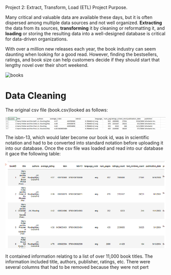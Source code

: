 Project 2: Extract, Transform, Load (ETL) Project Purpose.


Many critical and valuable data are available these days, but it is often dispersed among multiple data sources and not well organized. **Extracting** the data from its sources, **transforming** it by cleaning or reformatting it, and **loading** or storing the resulting data into a well-designed database is critical for data-driven organizations. 


With over a million new releases each year, the book industry can seem daunting when looking for a good read. However, finding the bestsellers, ratings, and book size can help customers decide if they should start that lengthy novel over their short weekend. 


![books](https://user-images.githubusercontent.com/96347335/158924336-bb99a6a0-4e0e-4d35-801e-0eed9b82787c.jpeg)

# Data Cleaning
The original csv file (book.csv)looked as follows: 

![alt txt](Resources/Excel_screenshot.png)

The isbn-13, which would later become our book id, was in scientific notation and had to be converted into standard notation before uploading it into our database. Once the csv file was loaded and read into our database it gace the following table:

![alt txt](Resources/original_book_screenshot.png)

 It contained information relating to a list of over 11,000 book titles. The information included title, authors, publisher, ratings, etc. There were several columns that had to be removed because they were not pert





